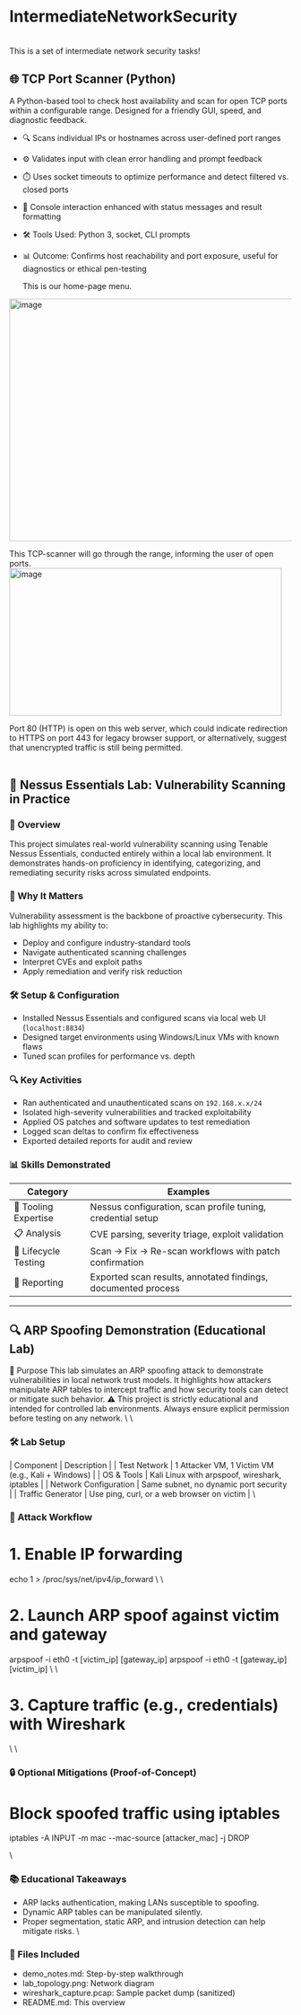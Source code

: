 # IntermediateNetworkSecurity
<br>
This is a set of intermediate network security tasks!

<br>


## 🌐 TCP Port Scanner (Python)
A Python-based tool to check host availability and scan for open TCP ports within a configurable range. Designed for a friendly GUI, speed, and diagnostic feedback.
- 🔍 Scans individual IPs or hostnames across user-defined port ranges
- ⚙️ Validates input with clean error handling and prompt feedback
- ⏱️ Uses socket timeouts to optimize performance and detect filtered vs. closed ports
- 💬 Console interaction enhanced with status messages and result formatting
- 🛠️ Tools Used: Python 3, socket, CLI prompts
- 📊 Outcome: Confirms host reachability and port exposure, useful for diagnostics or ethical pen-testing

  This is our home-page menu. 
<img width="631" height="432" alt="image" src="https://github.com/user-attachments/assets/e45be81c-4019-411e-931b-fed4c64eefd9" />

This TCP-scanner will go through the range, informing the user of open ports.
<img width="486" height="263" alt="image" src="https://github.com/user-attachments/assets/f774c0df-8aba-4256-8daa-da32169212b6" />

Port 80 (HTTP) is open on this web server, which could indicate redirection to HTTPS on port 443 for legacy browser support, or alternatively, suggest that unencrypted traffic is still being permitted.
<br><br>






## 🔐 Nessus Essentials Lab: Vulnerability Scanning in Practice

### 🎯 Overview
This project simulates real-world vulnerability scanning using Tenable Nessus Essentials, conducted entirely within a local lab environment. It demonstrates hands-on proficiency in identifying, categorizing, and remediating security risks across simulated endpoints.

### 🧠 Why It Matters
Vulnerability assessment is the backbone of proactive cybersecurity. This lab highlights my ability to:
- Deploy and configure industry-standard tools
- Navigate authenticated scanning challenges
- Interpret CVEs and exploit paths
- Apply remediation and verify risk reduction

### 🛠️ Setup & Configuration
- Installed Nessus Essentials and configured scans via local web UI (`localhost:8834`)
- Designed target environments using Windows/Linux VMs with known flaws
- Tuned scan profiles for performance vs. depth

### 🔍 Key Activities
- Ran authenticated and unauthenticated scans on `192.168.x.x/24`
- Isolated high-severity vulnerabilities and tracked exploitability
- Applied OS patches and software updates to test remediation
- Logged scan deltas to confirm fix effectiveness
- Exported detailed reports for audit and review

### 📊 Skills Demonstrated
| Category            | Examples                                                      |
|---------------------|---------------------------------------------------------------|
| 🔧 Tooling Expertise | Nessus configuration, scan profile tuning, credential setup   |
| 📋 Analysis          | CVE parsing, severity triage, exploit validation               |
| 🔄 Lifecycle Testing | Scan → Fix → Re-scan workflows with patch confirmation        |
| 📁 Reporting         | Exported scan results, annotated findings, documented process |

---




## 🔍 ARP Spoofing Demonstration (Educational Lab)
🧠 Purpose
This lab simulates an ARP spoofing attack to demonstrate vulnerabilities in local network trust models. It highlights how attackers manipulate ARP tables to intercept traffic and how security tools can detect or mitigate such behavior.
⚠️ This project is strictly educational and intended for controlled lab environments. Always ensure explicit permission before testing on any network.
\ \

### 🛠️ Lab Setup
| Component | Description | 
| Test Network | 1 Attacker VM, 1 Victim VM (e.g., Kali + Windows) | 
| OS & Tools | Kali Linux with arpspoof, wireshark, iptables | 
| Network Configuration | Same subnet, no dynamic port security | 
| Traffic Generator | Use ping, curl, or a web browser on victim | 
\


### 🧪 Attack Workflow
# 1. Enable IP forwarding
echo 1 > /proc/sys/net/ipv4/ip_forward
\ \
# 2. Launch ARP spoof against victim and gateway
arpspoof -i eth0 -t [victim_ip] [gateway_ip]
arpspoof -i eth0 -t [gateway_ip] [victim_ip]
\ \
# 3. Capture traffic (e.g., credentials) with Wireshark
\ \



### 🔒 Optional Mitigations (Proof-of-Concept)
# Block spoofed traffic using iptables
iptables -A INPUT -m mac --mac-source [attacker_mac] -j DROP

\

### 📚 Educational Takeaways
- ARP lacks authentication, making LANs susceptible to spoofing.
- Dynamic ARP tables can be manipulated silently.
- Proper segmentation, static ARP, and intrusion detection can help mitigate risks.
\
### 📁 Files Included
- demo_notes.md: Step-by-step walkthrough
- lab_topology.png: Network diagram
- wireshark_capture.pcap: Sample packet dump (sanitized)
- README.md: This overview









